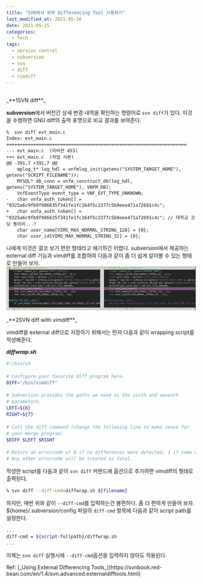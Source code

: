 ```yaml
---
title: "SVN에서 외부 Differencing Tool 사용하기"
last_modified_at: 2021-05-16
date: 2021-05-15
categories:
  - Tech
tags:
  - version control
  - subversion
  - svn
  - diff
  - vimdiff
---
```

<br>
_**<span class="order-box">1</span>SVN diff**_

**subversion**에서 버전간 상세 변경 내역을 확인하는 명령어로 `svn diff`가 있다.
이것을 수행하면 GNU diff의 출력 포맷으로 비교 결과를 보여준다.
```
%  svn diff evt_main.c 
Index: evt_main.c
===================================================================
--- evt_main.c	(리비전 453)
+++ evt_main.c	(작업 사본)
@@ -391,7 +391,7 @@
 	mplog_t* log_hdl = vnfmlog_init(getenv("SYSTEM_TARGET_HOME"), getenv("SCRIPT_FILENAME"));
 	MYSQL* db_conn = vnfm_construct_db(log_hdl, getenv("SYSTEM_TARGET_HOME"), VNFM_DB);
 	VnfEventType event_type = VNF_EVT_TYPE_UNKNOWN;
-	char vnfa_auth_token[] = "0325a6c9fb9f986635f341fe1fc164f5c2377c5b9eee471a72691c4c";
+	char vnfa_auth_token[] = "0325a6c9fb9f986635f341fe1fc164f5c2377c5b9eee471a72691c4c"; // 대학교 코딩 동아리...?
 	char user_name[VIMS_MAX_NORMAL_STRING_128] = {0};
 	char user_id[VIMS_MAX_NORMAL_STRING_32] = {0};
```
나에게 이것은 결코 보기 편한 형태라고 얘기하긴 어렵다.
subversion에서 제공하는 external diff 기능과 vimdiff를 조합하여 다음과 같이 좀 더 쉽게 알아볼 수 있는 형태로 만들어 보자.
![img](/assets/images/posts/svn-vimdiff-output.jpg?raw=true)
<p>
_**<span class="order-box">2</span>SVN diff with vimdiff**_

vimdiff을 external diff으로 지정하기 위해서는 먼저 다음과 같이 wrapping script를 작성해준다.

***diffwrap.sh***
```sh
#!/bin/sh

# Configure your favorite diff program here.
DIFF="/bin/vimdiff"

# Subversion provides the paths we need as the sixth and seventh 
# parameters.
LEFT=${6}
RIGHT=${7}

# Call the diff command (change the following line to make sense for
# your merge program).
$DIFF $LEFT $RIGHT

# Return an errorcode of 0 if no differences were detected, 1 if some were.
# Any other errorcode will be treated as fatal.
```
작성한 script를 다음과 같이 `svn diff` 커맨드에 옵션으로 추가하면 vimdiff의 형태로 출력된다.
```sh
% svn diff --diff-cmd=diffwrap.sh ${filename}
```
하지만, 매번 위와 같이 `--diff-cmd`를 입력하는건 불편하다. 좀 더 편하게 만들어 보자.<br>
${home}/.subversion/config 파일의 `diff-cmd` 항목에 다음과 같이 script path를 설정한다.
```sh
...
diff-cmd = ${script-fullpath}/diffwrap.sh
...
```
이제는 `svn diff` 실행시에 `--diff-cmd`옵션을 입력하지 않아도 적용된다.
<p>
Ref: [_Using External Differencing Tools_](https://svnbook.red-bean.com/en/1.4/svn.advanced.externaldifftools.html)
